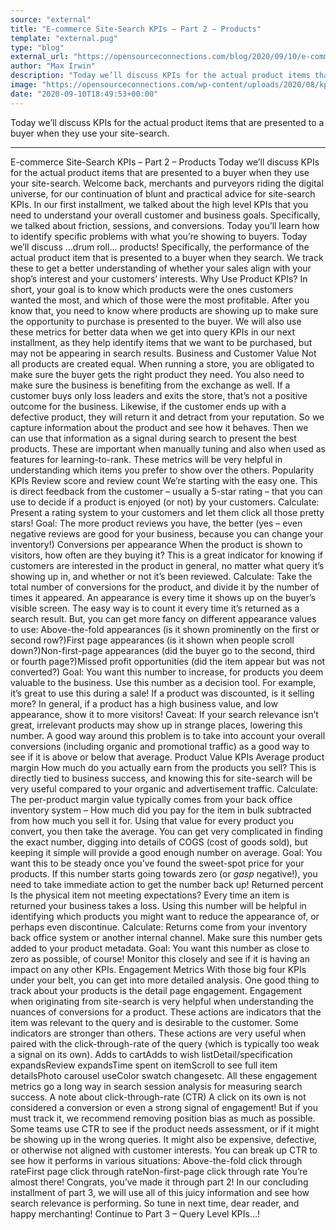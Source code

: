 ```yaml
---
source: "external"
title: "E-commerce Site-Search KPIs – Part 2 – Products"
template: "external.pug"
type: "blog"
external_url: "https://opensourceconnections.com/blog/2020/09/10/e-commerce-site-search-kpis-part-2/"
author: "Max Irwin"
description: "Today we’ll discuss KPIs for the actual product items that are presented to a buyer when they use your site-search."
image: "https://opensourceconnections.com/wp-content/uploads/2020/08/kpi-hero.png"
date: "2020-09-10T18:49:53+00:00"
---
```


Today we’ll discuss KPIs for the actual product items that are presented to a buyer when they use your site-search.

---

E-commerce Site-Search KPIs – Part 2 – Products
Today we’ll discuss KPIs for the actual product items that are presented to a buyer when they use your site-search.
Welcome back, merchants and purveyors riding the digital universe, for our continuation of blunt and practical advice for site-search KPIs.
In our first installment, we talked about the high level KPIs that you need to understand your overall customer and business goals.  Specifically, we talked about friction, sessions, and conversions.  Today you’ll learn how to identify specific problems with what you’re showing to buyers.
Today we’ll discuss …drum roll… products!  Specifically, the performance of the actual product item that is presented to a buyer when they search.  We track these to get a better understanding of whether your sales align with your shop’s interest and your customers’ interests.
Why Use Product KPIs?
In short, your goal is to know which products were the ones customers wanted the most, and which of those were the most profitable.  After you know that, you need to know where products are showing up to make sure the opportunity to purchase is presented to the buyer.
We will also use these metrics for better data when we get into query KPIs in our next installment, as they help identify items that we want to be purchased, but may not be appearing in search results.
Business and Customer Value
Not all products are created equal.  When running a store, you are obligated to make sure the buyer gets the right product they need.  You also need to make sure the business is benefiting from the exchange as well.  If a customer buys only loss leaders and exits the store, that’s not a positive outcome for the business.  Likewise, if the customer ends up with a defective product, they will return it and detract from your reputation.
So we capture information about the product and see how it behaves.  Then we can use that information as a signal during search to present the best products.  These are important when manually tuning and also when used as features for learning-to-rank.
These metrics will be very helpful in understanding which items you prefer to show over the others.
Popularity KPIs
Review score and review count
We’re starting with the easy one.  This is direct feedback from the customer – usually a 5-star rating – that you can use to decide if a product is enjoyed (or not) by your customers.
Calculate:  Present a rating system to your customers and let them click all those pretty stars!
Goal: The more product reviews you have, the better (yes – even negative reviews are good for your business, because you can change your inventory!)
Conversions per appearance
When the product is shown to visitors, how often are they buying it?  This is a great indicator for knowing if customers are interested in the product in general, no matter what query it’s showing up in, and whether or not it’s been reviewed.
Calculate: Take the total number of conversions for the product, and divide it by the number of times it appeared. An appearance is every time it shows up on the buyer’s visible screen. The easy way is to count it every time it’s returned as a search result.  But, you can get more fancy on different appearance values to use:
Above-the-fold appearances (is it shown prominently on the first or second row?)First page appearances (is it shown when people scroll down?)Non-first-page appearances (did the buyer go to the second, third or fourth page?)Missed profit opportunities (did the item appear but was not converted?)
Goal: You want this number to increase, for products you deem valuable to the business.  Use this number as a decision tool.  For example, it’s great to use this during a sale!  If a product was discounted, is it selling more?  In general, if a product has a high business value, and low appearance, show it to more visitors!
Caveat: If your search relevance isn’t great, irrelevant products may show up in strange places, lowering this number.  A good way around this problem is to take into account your overall conversions (including organic and promotional traffic) as a good way to see if it is above or below that average.
Product Value KPIs
Average product margin
How much do you actually earn from the products you sell?  This is directly tied to business success, and knowing this for site-search will be very useful compared to your organic and advertisement traffic.
Calculate: The per-product margin value typically comes from your back office inventory system – How much did you pay for the item in bulk subtracted from how much you sell it for.  Using that value for every product you convert, you then take the average.  You can get very complicated in finding the exact number, digging into details of COGS (cost of goods sold), but keeping it simple will provide a good enough number on average.
Goal: You want this to be steady once you’ve found the sweet-spot price for your products.  If this number starts going towards zero (or *gasp* negative!), you need to take immediate action to get the number back up!
Returned percent
Is the physical item not meeting expectations?  Every time an item is returned your business takes a loss.  Using this number will be helpful in identifying which products you might want to reduce the appearance of, or perhaps even discontinue.
Calculate: Returns come from your inventory back office system or another internal channel.  Make sure this number gets added to your product metadata.
Goal: You want this number as close to zero as possible, of course!  Monitor this closely and see if it is having an impact on any other KPIs.
Engagement Metrics
With those big four KPIs under your belt, you can get into more detailed analysis.
One good thing to track about your products is the detail page engagement.  Engagement when originating from site-search is very helpful when understanding the nuances of conversions for a product.  These actions are indicators that the item was relevant to the query and is desirable to the customer.  Some indicators are stronger than others.  These actions are very useful when paired with the click-through-rate of the query (which is typically too weak a signal on its own).
Adds to cartAdds to wish listDetail/specification expandsReview expandsTime spent on itemScroll to see full item detailsPhoto carousel useColor swatch changesetc.
All these engagement metrics go a long way in search session analysis for measuring search success.
A note about click-through-rate (CTR)
A click on its own is not considered a conversion or even a strong signal of engagement!  But if you must track it, we recommend removing position bias as much as possible.  Some teams use CTR to see if the product needs assessment, or if it might be showing up in the wrong queries.  It might also be expensive, defective, or otherwise not aligned with customer interests.  You can break up CTR to see how it performs in various situations:
Above-the-fold click through rateFirst page click through rateNon-first-page click through rate
You’re almost there!
Congrats, you’ve made it through part 2!  In our concluding installment of part 3, we will use all of this juicy information and see how search relevance is performing.  So tune in next time, dear reader, and happy merchanting!
Continue to Part 3 – Query Level KPIs…!
